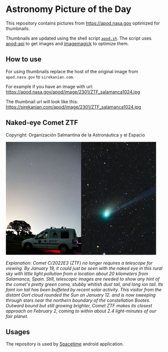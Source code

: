 # Astronomy Picture of the Day

This repository contains pictures from https://apod.nasa.gov optimized for thumbnails.

Thumbnails are updated using the shell script [`apod.sh`](apod.sh). The script
uses [apod-api](https://github.com/nasa/apod-api) to get images and [imagemagick](https://imagemagick.org) to
optimize them.

## How to use

For using thumbnails replace the host of the original image from `apod.nasa.gov` to `sirekanian.com`.

For example if you have an image with url:<br>
https://apod.nasa.gov/apod/image/2301/ZTF_salamanca1024.jpg

The thumbnail url will look like this:<br>
https://sirekanian.com/apod/image/2301/ZTF_salamanca1024.jpg

## Naked-eye Comet ZTF

Copyright: Organización Salmantina de la Astronáutica y el Espacio

[![the picture of the day][1]][2]

_Explanation: Comet C/2022E3 (ZTF) no longer requires a telescope for viewing. By January 19, it could just be seen with the naked eye in this rural sky with little light pollution from a location about 20 kilometers from Salamanca, Spain. Still, telescopic images are needed to show any hint of the comet's pretty green coma, stubby whitish dust tail, and long ion tail. Its faint ion tail has been buffeted by recent solar activity. This visitor from the distant Oort cloud rounded the Sun on January 12. and is now sweeping through stars near the northern boundary of the constellation Bootes. Outward bound but still growing brighter, Comet ZTF makes its closest approach on February 2, coming to within about 2.4 light-minutes of our fair planet._

## Usages

The repository is used by [Spacetime][3] android application.

[1]: image/2301/ZTF_salamanca1024.jpg

[2]: https://apod.nasa.gov/apod/image/2301/ZTF_salamanca1024.jpg

[3]: https://github.com/sirekanian/spacetime
